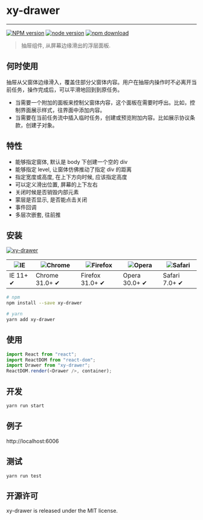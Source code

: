 # xy-drawer

---

[![NPM version][npm-image]][npm-url]
[![node version][node-image]][node-url]
[![npm download][download-image]][download-url]

[npm-image]: http://img.shields.io/npm/v/xy-drawer.svg?style=flat-square
[npm-url]: http://npmjs.org/package/xy-drawer
[node-image]: https://img.shields.io/badge/node.js-%3E=_0.10-green.svg?style=flat-square
[node-url]: http://nodejs.org/download/
[download-image]: https://img.shields.io/npm/dm/xy-drawer.svg?style=flat-square
[download-url]: https://npmjs.org/package/xy-drawer

> 抽屉组件, 从屏幕边缘滑出的浮层面板.

## 何时使用

抽屉从父窗体边缘滑入，覆盖住部分父窗体内容。用户在抽屉内操作时不必离开当前任务，操作完成后，可以平滑地回到到原任务。

-   当需要一个附加的面板来控制父窗体内容，这个面板在需要时呼出。比如，控制界面展示样式，往界面中添加内容。
-   当需要在当前任务流中插入临时任务，创建或预览附加内容。比如展示协议条款，创建子对象。

## 特性

-   能够指定窗体, 默认是 body 下创建一个空的 div
-   能够指定 level, 让窗体仿佛推动了指定 div 的距离
-   指定宽度或高度, 在上下方向时候, 应该指定高度
-   可以定义滑出位置, 屏幕的上下左右
-   关闭时候是否销毁内部元素
-   蒙层是否显示, 是否能点击关闭
-   事件回调
-   多层次嵌套, 往前推

## 安装

[![xy-drawer](https://nodei.co/npm/xy-drawer.png)](https://npmjs.org/package/xy-drawer)

| ![IE](https://github.com/alrra/browser-logos/blob/master/src/edge/edge_48x48.png?raw=true) | ![Chrome](https://github.com/alrra/browser-logos/blob/master/src/chrome/chrome_48x48.png?raw=true) | ![Firefox](https://github.com/alrra/browser-logos/blob/master/src/firefox/firefox_48x48.png?raw=true) | ![Opera](https://github.com/alrra/browser-logos/blob/master/src/opera/opera_48x48.png?raw=true) | ![Safari](https://github.com/alrra/browser-logos/blob/master/src/safari/safari_48x48.png?raw=true) |
| ------------------------------------------------------------------------------------------ | -------------------------------------------------------------------------------------------------- | ----------------------------------------------------------------------------------------------------- | ----------------------------------------------------------------------------------------------- | -------------------------------------------------------------------------------------------------- |
| IE 11+ ✔                                                                                   | Chrome 31.0+ ✔                                                                                     | Firefox 31.0+ ✔                                                                                       | Opera 30.0+ ✔                                                                                   | Safari 7.0+ ✔                                                                                      |

```sh
# npm
npm install --save xy-drawer

# yarn
yarn add xy-drawer
```

## 使用

```ts
import React from "react";
import ReactDOM from "react-dom";
import Drawer from "xy-drawer";
ReactDOM.render(<Drawer />, container);
```

## 开发

```sh
yarn run start
```

## 例子

http://localhost:6006

## 测试

```
yarn run test
```

## 开源许可

xy-drawer is released under the MIT license.
